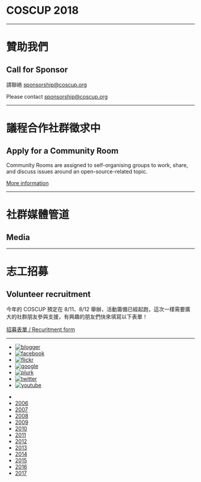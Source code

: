 <!-- .slide: id="home" -->

# COSCUP 2018

----

<!-- .slide: id="sponsor" -->

# 贊助我們
## Call for Sponsor

請聯絡 [sponsorship@coscup.org](mailto:sponsorship@coscup.org)

Please contact [sponsorship@coscup.org](mailto:sponsorship@coscup.org)

----

<!-- .slide: data-tbd="true" id="cfc" -->

# 議程合作社群徵求中
## Apply for a Community Room

Community Rooms are assigned to self-organising groups to
work, share, and discuss issues around an open-source-related topic.

[More information](http://blog.coscup.org/2017/03/2018-community-room-application.html)

----

<!-- .slide: data-tbd="true" id="media" -->

# 社群媒體管道
## Media

----

<!-- .slide: id="volunteer" -->

# 志工招募
## Volunteer recruitment

今年的 COSCUP 預定在 8/11、8/12 舉辦，活動籌備已經起跑，這次一樣需要廣大的社群朋友參與支援，有興趣的朋友們快來填寫以下表單！

[招募表單 / Recuritment form](https://docs.google.com/forms/d/e/1FAIpQLSdHYdmjCFuVBCZKmeN_tp_I9rm4vkERHvK7gS0h1haTcxHDGg/viewform)

----

<!-- .slide: id="links" -->

<!-- # 社群網站連結 -->
- [![blogger](http://2018.coscup.org/assets/icon-blogger.svg)](http://blog.coscup.org/)
- [![facebook](http://2018.coscup.org/assets/icon-facebook.svg)](https://www.facebook.com/coscup/)
- [![flickr](http://2018.coscup.org/assets/icon-flickr.svg)](https://www.flickr.com/people/coscup)
- [![google](http://2018.coscup.org/assets/icon-google.svg)](https://plus.google.com/+coscup/posts)
- [![plurk](http://2018.coscup.org/assets/icon-plurk.svg)](https://www.plurk.com/coscup)
- [![twitter](http://2018.coscup.org/assets/icon-twitter.svg)](https://twitter.com/coscup)
- [![youtube](http://2018.coscup.org/assets/icon-youtube.svg)](https://www.youtube.com/user/thecoscup)

<!-- # 往年網站連結 -->
- <!-- .element: id="histories" -->
- [2006](http://coscup.org/2006/)
- [2007](http://coscup.org/2007/)
- [2008](http://coscup.org/2008/)
- [2009](http://coscup.org/2009/)
- [2010](http://coscup.org/2010/)
- [2011](http://coscup.org/2011/)
- [2012](http://coscup.org/2012/)
- [2013](http://coscup.org/2013/)
- [2014](http://coscup.org/2014/)
- [2015](http://coscup.org/2015/)
- [2016](http://coscup.org/2016/)
- [2017](http://coscup.org/2017/)